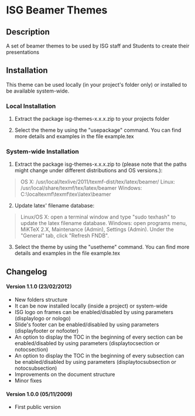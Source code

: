 ISG Beamer Themes
==========

Description
-----------
A set of beamer themes to be used by ISG staff and Students to create their presentations


Installation
------------
This theme can be used locally (in your project's folder only) or installed to be available system-wide.

### Local Installation

1) Extract the package isg-themes-x.x.x.zip to your projects folder

2) Select the theme by using the "usepackage" command. You can find more details and examples in the file example.tex

### System-wide Installation

1) Extract the package isg-themes-x.x.x.zip to (please note that the paths might change under different distributions and OS versions.):

> OS X: /usr/local/texlive/2011/texmf-dist/tex/latex/beamer/
> Linux: /usr/local/share/texmf/tex/latex/beamer
> Windows: C:\localtexmf\texmf\tex\latex\beamer

2) Update latex' filename database:

> Linux/OS X: open a terminal window and type "sudo texhash" to update the latex filename database. 
> Windows: open programs menu, MiKTeX 2.X, Maintenance (Admin), Settings (Admin). Under the "General" tab, click "Refresh FNDB".

3) Select the theme by using the "usetheme" command. You can find more details and examples in the file example.tex

Changelog
---------
#### Version 1.1.0 (23/02/2012) 
 * New folders structure
 * It can be now installed locally (inside a project) or system-wide
 * ISG logo on frames can be enabled/disabled by using parameters (displaylogo or nologo)
 * Slide's footer can be enabled/disabled by using parameters (displayfooter or nofooter)
 * An option to display the TOC in the beginning of every section can be enabled/disabled by using parameters (displaytocsection or notocsection)
 * An option to display the TOC in the beginning of every subsection can be enabled/disabled by using parameters (displaytocsubsection or notocsubsection)
 * Improvements on the document structure
 * Minor fixes

#### Version 1.0.0 (05/11/2009) 
 * First public  version
